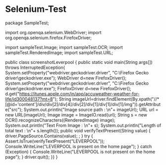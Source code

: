 # Selenium-Test
package SampleTest;

import org.openqa.selenium.WebDriver;
import org.openqa.selenium.firefox.FirefoxDriver;

import sampleTest.Image;
import sampleTest.OCR;
import sampleTest.RenderedImage;
import sampleTest.URL;

public class screenshotLeverpool {
	public static void main(String args[]) throws InterruptedException{
		System.setProperty("webdriver.geckodriver.driver", "C:\\Firefox Gecko driver\\geckodriver.exe");
		WebDriver d=new FirefoxDriver();
		System.setProperty("webdriver.geckodriver.driver", "C:\\Firefox Gecko driver\\geckodriver.exe");
		FirefoxDriver d=new FirefoxDriver();
		d.get("https://itunes.apple.com/in/app/accuweather-weather-for-life/id300048137?mt=8");
		 String imageUrl=driver.findElement(By.xpath("//*[@id='content']/div/div[2]/div[4]/div[2]/div[1]/div[1]/div[1]/img")).getAttribute("src");
		 System.out.println("Image source path : \n"+ imageUrl);
		 URL url = new URL(imageUrl);
		 Image image = ImageIO.read(url);
		 String s = new OCR().recognizeCharacters((RenderedImage) image);
		 System.out.println("Text From Image : \n"+ s);
		 System.out.println("Length of total text : \n"+ s.length());
		 public void verifyTextPresent(String value)
		 {
		   driver.PageSource.Contains(value); ;
		 }
		 try
		 {
		   Assert.IsTrue(verifyTextPresent("LEVERPOOL"));
		   Console.WriteLine("LEVERPOOL is present on the home page");
		 }
		 catch (Exception)
		 {
		   Console.WriteLine("LEVERPOOL is not present on the home page");
		 }
		 driver.quit();
}}
}
